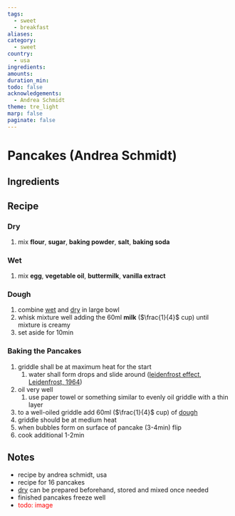 ```yaml
---
tags:
  - sweet
  - breakfast
aliases: 
category:
  - sweet
country:
  - usa
ingredients: 
amounts: 
duration_min: 
todo: false
acknowledgements:
  - Andrea Schmidt
theme: tre_light
marp: false
paginate: false
---
```



# Pancakes (Andrea Schmidt)

## Ingredients

## Recipe
### Dry
1. mix **flour**, **sugar**, **baking powder**, **salt**, **baking soda**

### Wet
1. mix **egg**, **vegetable oil**, **buttermilk**, **vanilla extract**

### Dough
1. combine [wet](#wet) and [dry](#dry) in large bowl
1. whisk mixture well adding the 60ml **milk** ($\frac{1}{4}$ cup) until mixture is creamy
1. set aside for 10min

### Baking the Pancakes
1. griddle shall be at maximum heat for the start
    1. water shall form drops and slide around ([leidenfrost effect](https://en.wikipedia.org/wiki/Leidenfrost_effect), [Leidenfrost, 1964](../references/references.pdf))
2. oil very well
    1. use paper towel or something similar to evenly oil griddle with a thin layer
3. to a well-oiled griddle add 60ml ($\frac{1}{4}$ cup) of [dough](#dough)
4. griddle should be at medium heat
5. when bubbles form on surface of pancake (3-4min) flip
6. cook additional 1-2min

## Notes

* recipe by andrea schmidt, usa
* recipe for 16 pancakes
* [dry](#dry) can be prepared beforehand, stored and mixed once needed
* finished pancakes freeze well
* <font color=red>todo: image</font>

